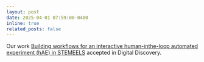 ```yaml
---
layout: post
date: 2025-04-01 07:59:00-0400
inline: true
related_posts: false
---
```


Our work [Building workflows for an interactive human-inthe-loop automated experiment (hAE) in STEMEELS](https://pubs.rsc.org/en/content/articlehtml/2025/dd/d5dd00033e) accepted in Digital Discovery. 